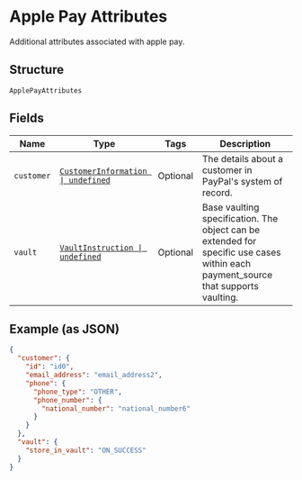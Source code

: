 
# Apple Pay Attributes

Additional attributes associated with apple pay.

## Structure

`ApplePayAttributes`

## Fields

| Name | Type | Tags | Description |
|  --- | --- | --- | --- |
| `customer` | [`CustomerInformation \| undefined`](../../doc/models/customer-information.md) | Optional | The details about a customer in PayPal's system of record. |
| `vault` | [`VaultInstruction \| undefined`](../../doc/models/vault-instruction.md) | Optional | Base vaulting specification. The object can be extended for specific use cases within each payment_source that supports vaulting. |

## Example (as JSON)

```json
{
  "customer": {
    "id": "id0",
    "email_address": "email_address2",
    "phone": {
      "phone_type": "OTHER",
      "phone_number": {
        "national_number": "national_number6"
      }
    }
  },
  "vault": {
    "store_in_vault": "ON_SUCCESS"
  }
}
```

